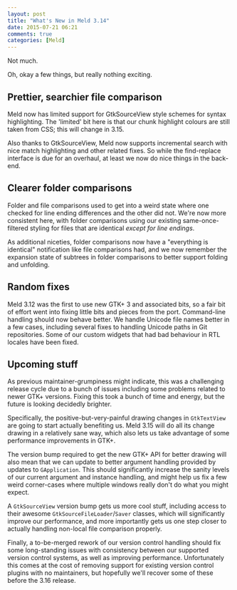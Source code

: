 ```yaml
---
layout: post
title: "What's New in Meld 3.14"
date: 2015-07-21 06:21
comments: true
categories: [Meld]
---
```


Not much.

Oh, okay a few things, but really nothing exciting.


Prettier, searchier file comparison
-----------------------------------

Meld now has limited support for GtkSourceView style schemes for syntax
highlighting. The 'limited' bit here is that our chunk highlight
colours are still taken from CSS; this will change in 3.15.

Also thanks to GtkSourceView, Meld now supports incremental search with
nice match highlighting and other related fixes. So while the
find-replace interface is due for an overhaul, at least we now do nice
things in the back-end.


Clearer folder comparisons
--------------------------

Folder and file comparisons used to get into a weird state where one
checked for line ending differences and the other did not. We're now
more consistent here, with folder comparisons using our existing
same-once-filtered styling for files that are identical *except for line
endings*.

As additional niceties, folder comparisons now have a "everything is
identical" notification like file comparisons had, and we now remember
the expansion state of subtrees in folder comparisons to better support
folding and unfolding.


Random fixes
------------

Meld 3.12 was the first to use new GTK+ 3 and associated bits, so a
fair bit of effort went into fixing little bits and pieces from the
port. Command-line handling should now behave better. We handle
Unicode file names better in a few cases, including several fixes to
handling Unicode paths in Git repositories. Some of our custom widgets
that had bad behaviour in RTL locales have been fixed.


Upcoming stuff
--------------

As previous maintainer-grumpiness might indicate, this was a
challenging release cycle due to a bunch of issues including some
problems related to newer GTK+ versions. Fixing this took a bunch of
time and energy, but the future is looking decidedly brighter.

Specifically, the positive-but-very-painful drawing changes in
`GtkTextView` are going to start actually benefiting us. Meld 3.15 will
do all its change drawing in a relatively sane way, which also lets us
take advantage of some performance improvements in GTK+.

The version bump required to get the new GTK+ API for better drawing
will also mean that we can update to better argument handling provided
by updates to `GApplication`. This should significantly increase the
sanity levels of our current argument and instance handling, and might
help us fix a few weird corner-cases where multiple windows really
don't do what you might expect.

A `GtkSourceView` version bump gets us more cool stuff, including access
to their awesome `GtkSourceFileLoader`/`Saver` classes, which will
significantly improve our performance, and more importantly gets us one
step closer to actually handling non-local file comparison properly.

Finally, a to-be-merged rework of our version control handling should
fix some long-standing issues with consistency between our supported
version control systems, as well as improving performance.
Unfortunately this comes at the cost of removing support for existing
version control plugins with no maintainers, but hopefully we'll recover
some of these before the 3.16 release.
